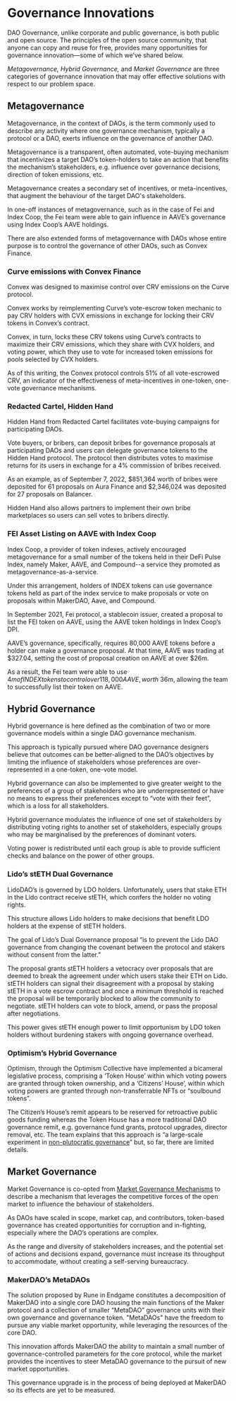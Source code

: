 # Governance Innovations

DAO Governance, unlike corporate and public governance, is both public and open source. The principles of the open source community, that anyone can copy and reuse for free, provides many opportunities for governance innovation––some of which we’ve shared below.

*Metagovernance,* *Hybrid Governance,* and *Market Governance* are three categories of governance innovation that may offer effective solutions with respect to our problem space.

## Metagovernance

Metagovernance, in the context of DAOs, is the term commonly used to describe any activity where one governance mechanism, typically a protocol or a DAO, exerts influence on the governance of another DAO.

Metagovernance is a transparent, often automated, vote-buying mechanism that incentivizes a target DAO’s token-holders to take an action that benefits the mechanism’s stakeholders, e.g. influence over governance decisions, direction of token emissions, etc.

Metagovernance creates a secondary set of incentives, or meta-incentives, that augment the behaviour of the target DAO's stakeholders.

In one-off instances of metagovernance, such as in the case of Fei and Index Coop, the Fei team were able to gain influence in AAVE’s governance using Index Coop’s AAVE holdings.

There are also extended forms of metagovernance with DAOs whose entire purpose is to control the governance of other DAOs, such as Convex Finance.

### Curve emissions with Convex Finance

Convex was designed to maximise control over CRV emissions on the Curve protocol.

Convex works by reimplementing Curve’s vote-escrow token mechanic to pay CRV holders with CVX emissions in exchange for locking their CRV tokens in Convex’s contract. 

Convex, in turn, locks these CRV tokens using Curve’s contracts to maximize their CRV emissions, which they share with CVX holders, and voting power, which they use to vote for increased token emissions for pools selected by CVX holders.

As of this writing, the Convex protocol controls 51% of all vote-escrowed CRV, an indicator of the effectiveness of meta-incentives in one-token, one-vote governance mechanisms.

### Redacted Cartel, Hidden Hand

Hidden Hand from Redacted Cartel facilitates vote-buying campaigns for participating DAOs.

Vote buyers, or bribers, can deposit bribes for governance proposals at participating DAOs and users can delegate governance tokens to the Hidden Hand protocol. The protocol then distributes votes to maximise returns for its users in exchange for a 4% commission of bribes received.

As an example, as of September 7, 2022, $851,364 worth of bribes were deposited for 61 proposals on Aura Finance and $2,346,024 was deposited for 27 proposals on Balancer.

Hidden Hand also allows partners to implement their own bribe marketplaces so users can sell votes to bribers directly.

### FEI Asset Listing on AAVE with Index Coop

Index Coop, a provider of token indexes, actively encouraged metagovernance for a small number of the tokens held in their DeFi Pulse Index, namely Maker, AAVE, and Compound--a service they promoted as metagovernance-as-a-service.

Under this arrangement, holders of INDEX tokens can use governance tokens held as part of the index service to make proposals or vote on proposals within MakerDAO, Aave, and Compound.

In September 2021, Fei protocol, a stablecoin issuer, created a proposal to list the FEI token on AAVE, using the AAVE token holdings in Index Coop’s DPI.

AAVE’s governance, specifically, requires 80,000 AAVE tokens before a holder can make a governance proposal. At that time, AAVE was trading at $327.04, setting the cost of proposal creation on AAVE at over $26m.

As a result, the Fei team were able to use $4m of INDEX tokens to control over 118,000 AAVE, worth ~$36m, allowing the team to successfully list their token on AAVE.

## Hybrid Governance

Hybrid governance is here defined as the combination of two or more governance models within a single DAO governance mechanism.

This approach is typically pursued where DAO governance designers believe that outcomes can be better-aligned to the DAO’s objectives by limiting the influence of stakeholders whose preferences are over-represented in a one-token, one-vote model. 

Hybrid governance can also be implemented to give greater weight to the preferences of a group of stakeholders who are underrepresented or have no means to express their preferences except to “vote with their feet”, which is a loss for all stakeholders.

Hybrid governance modulates the influence of one set of stakeholders by distributing voting rights to another set of stakeholders, especially groups who may be marginalised by the preferences of dominant voters.

Voting power is redistributed until each group is able to provide sufficient checks and balance on the power of other groups.

### Lido’s stETH Dual Governance

LidoDAO’s is governed by LDO holders. Unfortunately, users that stake ETH in the Lido contract receive stETH, which confers the holder no voting rights.

This structure allows Lido holders to make decisions that benefit LDO holders at the expense of stETH holders.

The goal of Lido’s Dual Governance proposal “is to prevent the Lido DAO governance from changing the covenant between the protocol and stakers without consent from the latter.”

The proposal grants stETH holders a vetocracy over proposals that are deemed to break the agreement under which users stake their ETH on Lido. stETH holders can signal their disagreement with a proposal by staking stETH in a vote escrow contract and once a minimum threshold is reached the proposal will be temporarily blocked to allow the community to negotiate. stETH holders can vote to block, amend, or pass the proposal after negotiations.

This power gives stETH enough power to limit opportunism by LDO token holders without burdening stakers with ongoing governance overhead.

### Optimism’s Hybrid Governance

Optimism, through the Optimism Collective have implemented a bicameral legislative process, comprising a ‘Token House’ within which voting powers are granted through token ownership, and a ‘Citizens’ House’, within which voting powers are granted through non-transferrable NFTs or “soulbound tokens”. 

The Citizen’s House’s remit appears to be reserved for retroactive public goods funding whereas the Token House has a more traditional DAO governance remit, e.g. governance fund grants, protocol upgrades, director removal, etc. The team explains that this approach is “a large-scale experiment in [non-plutocratic governance](https://vitalik.ca/general/2021/08/16/voting3.html)” but, so far, there are limited details. 

## Market Governance

Market Governance is co-opted from [Market Governance Mechanisms](https://en.wikipedia.org/wiki/Market_governance_mechanism) to describe a mechanism that leverages the competitive forces of the open market to influence the behaviour of stakeholders.

As DAOs have scaled in scope, market cap, and contributors, token-based governance has created opportunities for corruption and in-fighting, especially where the DAO’s operations are complex.

As the range and diversity of stakeholders increases, and the potential set of actions and decisions expand, governance must increase its throughput to accommodate, without creating a self-serving bureaucracy.

### MakerDAO’s MetaDAOs

The solution proposed by Rune in Endgame constitutes a decomposition of MakerDAO into a single core DAO housing the main functions of the Maker protocol and a collection of smaller “MetaDAO” governance units with their own governance and governance token. "MetaDAOs" have the freedom to pursue any viable market opportunity, while leveraging the resources of the core DAO.

This innovation affords MakerDAO the ability to maintain a small number of governance-controlled parameters for the core protocol, while the market provides the incentives to steer MetaDAO governance to the pursuit of new market opportunities.

This governance upgrade is in the process of being deployed at MakerDAO so its effects are yet to be measured.